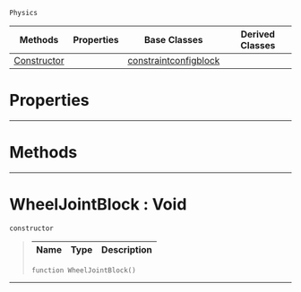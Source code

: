  `Physics`

|Methods|Properties|Base Classes|Derived Classes|
|---|---|---|---|
|[ Constructor](wheeljointblock.md#wheeljointblock-void)| |[constraintconfigblock](constraintconfigblock.md)| |


 #  Properties


---  
 #  Methods


---  
 #  WheelJointBlock : Void

 `constructor`

> 
> |Name|Type|Description|
> |---|---|---|
> ``` lang=cpp, name=Nada
> function WheelJointBlock()
> ``` 


---  
 

 